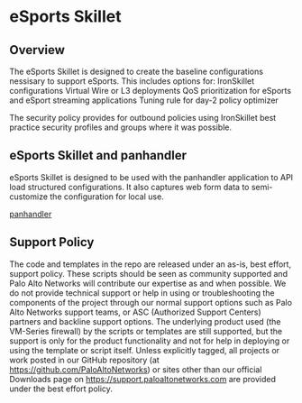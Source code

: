 # eSports Skillet

## Overview

The eSports Skillet is designed to create the baseline configurations nessisary to support eSports.
This includes options for:
IronSkillet configurations
Virtual Wire or L3 deployments
QoS prioritization for eSports and eSport streaming applications
Tuning rule for day-2 policy optimizer


The security policy provides for outbound policies using IronSkillet
best practice security profiles and groups where it was possible.


## eSports Skillet and panhandler

eSports Skillet is designed to be used with the panhandler application to API
load structured configurations. It also captures web form data to semi-customize
the configuration for local use.

[panhandler](https://panhandler.readthedocs.io)


## Support Policy
The code and templates in the repo are released under an as-is, best effort, support policy.
These scripts should be seen as community supported and Palo Alto Networks will contribute
our expertise as and when possible. We do not provide technical support or help in using
or troubleshooting the components of the project through our normal support options
such as Palo Alto Networks support teams, or ASC (Authorized Support Centers) partners
and backline support options. The underlying product used (the VM-Series firewall)
by the scripts or templates are still supported, but the support is only for the
product functionality and not for help in deploying or using the template or script itself.
Unless explicitly tagged, all projects or work posted in our GitHub repository
(at https://github.com/PaloAltoNetworks) or sites other than our official Downloads page
on https://support.paloaltonetworks.com are provided under the best effort policy.


